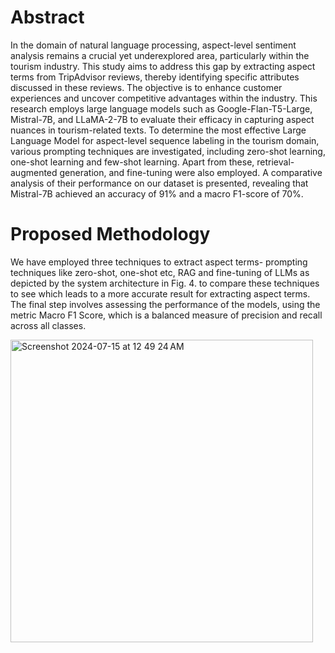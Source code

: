 # Abstract

In the domain of natural language processing, aspect-level sentiment analysis remains a crucial yet underexplored area, particularly within the tourism industry. This study aims to address this gap by extracting aspect terms from TripAdvisor reviews, thereby identifying specific attributes discussed in these reviews. The objective is to enhance customer experiences and uncover competitive advantages within the industry. This research employs large language models  such as Google-Flan-T5-Large, Mistral-7B, and LLaMA-2-7B to evaluate their efficacy in capturing aspect nuances in tourism-related texts. To determine the most effective Large Language Model for aspect-level sequence labeling in the tourism domain, various prompting techniques are investigated, including zero-shot learning, one-shot learning and few-shot learning. Apart from these, retrieval-augmented generation, and fine-tuning were also employed. A comparative analysis of their performance on our dataset is presented, revealing that Mistral-7B achieved an accuracy of  91% and a macro F1-score of 70%.


# Proposed Methodology

We have employed three techniques to extract aspect terms- prompting techniques like zero-shot, one-shot etc, RAG and fine-tuning of LLMs as depicted by the system architecture in Fig. 4. to compare these techniques to see which leads to a more accurate result for extracting aspect terms. The final step involves assessing the performance of the models, using the metric Macro F1 Score, which is a balanced measure of precision and recall across all classes.

<img width="484" alt="Screenshot 2024-07-15 at 12 49 24 AM" src="https://github.com/user-attachments/assets/da1a4ccf-a2e5-416b-846b-afdd8eefe681">
